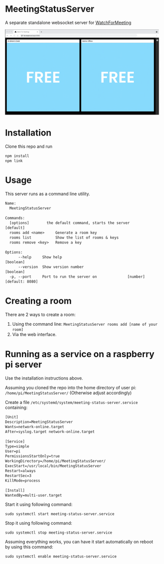 # MeetingStatusServer
A separate standalone websocket server for [WatchForMeeting](https://github.com/asp55/WatchForMeeting)

![Demo Video Showing The Front End in Action: 2 rooms toggling between free/busy, with their mics and video turning on and off](https://github.com/asp55/MeetingStatusServer/blob/main/.documentation/demo.gif?raw=true)

# Installation
Clone this repo and run
```
npm install
npm link
```

# Usage
This server runs as a command line utility.

```
Name: 
  MeetingStatusServer

Commands:
  [options]        the default command, starts the server              [default]
  rooms add <name>     Generate a room key
  rooms list           Show the list of rooms & keys
  rooms remove <key>   Remove a key

Options:
      --help     Show help                                             [boolean]
      --version  Show version number                                   [boolean]
  -p, --port     Port to run the server on              [number] [default: 8080]
```

# Creating a room
There are 2 ways to create a room:
1) Using the command line: `MeetingStatusServer rooms add [name of your room]`
2) Via the web interface.

# Running as a service on a raspberry pi server

Use the installation instructions above.

Assuming you cloned the repo into the home directory of user pi: `/home/pi/MeetingStatusServer/` (Otherwise adjust accordingly)

Create a file `/etc/systemd/system/meeting-status-server.service` containing:

```
[Unit]
Description=MeetingStatusServer
Wants=network-online.target
After=syslog.target network-online.target

[Service]
Type=simple
User=pi
PermissionsStartOnly=true
WorkingDirectory=/home/pi/MeetingStatusServer/
ExecStart=/usr/local/bin/MeetingStatusServer
Restart=always
RestartSec=3
KillMode=process

[Install]
WantedBy=multi-user.target
```


Start it using following command:
```
sudo systemctl start meeting-status-server.service
```


Stop it using following command:
```
sudo systemctl stop meeting-status-server.service
```

Assuming everything works, you can have it start automatically on reboot by using this command:
```
sudo systemctl enable meeting-status-server.service
```